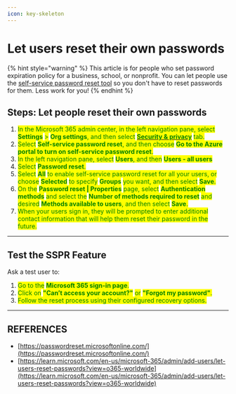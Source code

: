 ```yaml
---
icon: key-skeleton
---
```


# Let users reset their own passwords

{% hint style="warning" %}
This article is for people who set password expiration policy for a business, school, or nonprofit. You can let people use the [self-service password reset tool](https://go.microsoft.com/fwlink/p/?LinkId=522677) so you don't have to reset passwords for them. Less work for you!
{% endhint %}

## Steps: Let people reset their own passwords

1. <mark style="color:green;">In the Microsoft 365 admin center, in the left navigation pane, select</mark> <mark style="color:green;"></mark><mark style="color:green;">**Settings**</mark> <mark style="color:green;"></mark><mark style="color:green;">></mark> <mark style="color:green;"></mark><mark style="color:green;">**Org settings**</mark><mark style="color:green;">, and then select</mark> [<mark style="color:green;">**Security & privacy**</mark>](https://go.microsoft.com/fwlink/p/?linkid=2072756) <mark style="color:green;">tab.</mark>
2. <mark style="color:green;">Select</mark> <mark style="color:green;"></mark><mark style="color:green;">**Self-service password reset**</mark><mark style="color:green;">, and then choose</mark> <mark style="color:green;"></mark><mark style="color:green;">**Go to the Azure portal to turn on self-service password reset**</mark><mark style="color:green;">.</mark>
3. <mark style="color:green;">In the left navigation pane, select</mark> <mark style="color:green;"></mark><mark style="color:green;">**Users**</mark><mark style="color:green;">, and then</mark> <mark style="color:green;"></mark><mark style="color:green;">**Users - all users**</mark>
4. <mark style="color:green;">Select</mark> <mark style="color:green;"></mark><mark style="color:green;">**Password reset**</mark><mark style="color:green;">.</mark>
5. <mark style="color:green;">Select</mark> <mark style="color:green;"></mark><mark style="color:green;">**All**</mark> <mark style="color:green;"></mark><mark style="color:green;">to enable self-service password reset for all your users, or choose</mark> <mark style="color:green;"></mark><mark style="color:green;">**Selected**</mark> <mark style="color:green;"></mark><mark style="color:green;">to specify</mark> <mark style="color:green;"></mark><mark style="color:green;">**Groups**</mark> <mark style="color:green;"></mark><mark style="color:green;">you want, and then select</mark> <mark style="color:green;"></mark><mark style="color:green;">**Save**</mark><mark style="color:green;">.</mark>
6. <mark style="color:green;">On the</mark> <mark style="color:green;"></mark><mark style="color:green;">**Password reset | Properties**</mark> <mark style="color:green;"></mark><mark style="color:green;">page, select</mark> <mark style="color:green;"></mark><mark style="color:green;">**Authentication methods**</mark> <mark style="color:green;"></mark><mark style="color:green;">and select the</mark> <mark style="color:green;"></mark><mark style="color:green;">**Number of methods required to reset**</mark> <mark style="color:green;"></mark><mark style="color:green;">and desired</mark> <mark style="color:green;"></mark><mark style="color:green;">**Methods available to users**</mark><mark style="color:green;">, and then select</mark> <mark style="color:green;"></mark><mark style="color:green;">**Save**</mark><mark style="color:green;">.</mark>
7. <mark style="color:green;">When your users sign in, they will be prompted to enter additional contact information that will help them reset their password in the future.</mark>



***

## Test the SSPR Feature

Ask a test user to:

1. <mark style="color:green;">Go to the</mark> <mark style="color:green;"></mark><mark style="color:green;">**Microsoft 365 sign-in page**</mark><mark style="color:green;">.</mark>
2. <mark style="color:green;">Click on</mark> <mark style="color:green;"></mark><mark style="color:green;">**"Can’t access your account?"**</mark> <mark style="color:green;"></mark><mark style="color:green;">or</mark> <mark style="color:green;"></mark><mark style="color:green;">**"Forgot my password"**</mark><mark style="color:green;">.</mark>
3. <mark style="color:green;">Follow the reset process using their configured recovery options.</mark>



***

## REFERENCES

* [https://passwordreset.microsoftonline.com/](https://passwordreset.microsoftonline.com/)
* [https://learn.microsoft.com/en-us/microsoft-365/admin/add-users/let-users-reset-passwords?view=o365-worldwide](https://learn.microsoft.com/en-us/microsoft-365/admin/add-users/let-users-reset-passwords?view=o365-worldwide)
